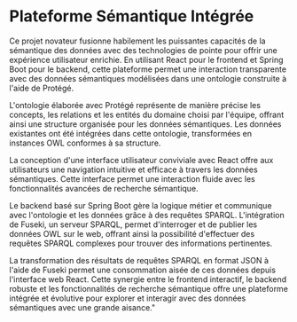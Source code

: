 # Plateforme Sémantique Intégrée

Ce projet novateur fusionne habilement les puissantes capacités de la sémantique des données avec des technologies de pointe pour offrir une expérience utilisateur enrichie. En utilisant React pour le frontend et Spring Boot pour le backend, cette plateforme permet une interaction transparente avec des données sémantiques modélisées dans une ontologie construite à l'aide de Protégé.

L'ontologie élaborée avec Protégé représente de manière précise les concepts, les relations et les entités du domaine choisi par l'équipe, offrant ainsi une structure organisée pour les données sémantiques. Les données existantes ont été intégrées dans cette ontologie, transformées en instances OWL conformes à sa structure.

La conception d'une interface utilisateur conviviale avec React offre aux utilisateurs une navigation intuitive et efficace à travers les données sémantiques. Cette interface permet une interaction fluide avec les fonctionnalités avancées de recherche sémantique.

Le backend basé sur Spring Boot gère la logique métier et communique avec l'ontologie et les données grâce à des requêtes SPARQL. L'intégration de Fuseki, un serveur SPARQL, permet d'interroger et de publier les données OWL sur le web, offrant ainsi la possibilité d'effectuer des requêtes SPARQL complexes pour trouver des informations pertinentes.

La transformation des résultats de requêtes SPARQL en format JSON à l'aide de Fuseki permet une consommation aisée de ces données depuis l'interface web React. Cette synergie entre le frontend interactif, le backend robuste et les fonctionnalités de recherche sémantique offre une plateforme intégrée et évolutive pour explorer et interagir avec des données sémantiques avec une grande aisance."
